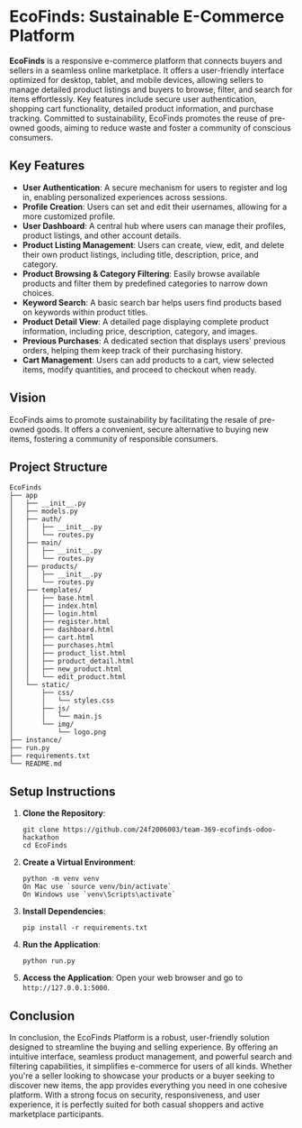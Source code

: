 # EcoFinds: Sustainable E-Commerce Platform

**EcoFinds** is a responsive e-commerce platform that connects buyers and sellers in a seamless online marketplace. It offers a user-friendly interface optimized for desktop, tablet, and mobile devices, allowing sellers to manage detailed product listings and buyers to browse, filter, and search for items effortlessly. Key features include secure user authentication, shopping cart functionality, detailed product information, and purchase tracking. Committed to sustainability, EcoFinds promotes the reuse of pre-owned goods, aiming to reduce waste and foster a community of conscious consumers.

## Key Features

- **User Authentication**: A secure mechanism for users to register and log in, enabling personalized experiences across sessions.
- **Profile Creation**: Users can set and edit their usernames, allowing for a more customized profile.
- **User Dashboard**: A central hub where users can manage their profiles, product listings, and other account details.
- **Product Listing Management**: Users can create, view, edit, and delete their own product listings, including title, description, price, and category.
- **Product Browsing & Category Filtering**: Easily browse available products and filter them by predefined categories to narrow down choices.
- **Keyword Search**: A basic search bar helps users find products based on keywords within product titles.
- **Product Detail View**: A detailed page displaying complete product information, including price, description, category, and images.
- **Previous Purchases**: A dedicated section that displays users' previous orders, helping them keep track of their purchasing history.
- **Cart Management**: Users can add products to a cart, view selected items, modify quantities, and proceed to checkout when ready.

## Vision

EcoFinds aims to promote sustainability by facilitating the resale of pre-owned goods. It offers a convenient, secure alternative to buying new items, fostering a community of responsible consumers.

## Project Structure

```
EcoFinds
├── app
│   ├── __init__.py
│   ├── models.py
│   ├── auth/
│   │   ├── __init__.py
│   │   └── routes.py
│   ├── main/
│   │   ├── __init__.py
│   │   └── routes.py
│   ├── products/
│   │   ├── __init__.py
│   │   └── routes.py
│   ├── templates/
│   │   ├── base.html
│   │   ├── index.html
│   │   ├── login.html
│   │   ├── register.html
│   │   ├── dashboard.html
│   │   ├── cart.html
│   │   ├── purchases.html
│   │   ├── product_list.html
│   │   ├── product_detail.html
│   │   ├── new_product.html
│   │   └── edit_product.html
│   └── static/
│       ├── css/
│       │   └── styles.css
│       ├── js/
│       │   └── main.js
│       └── img/
│           └── logo.png
├── instance/
├── run.py
├── requirements.txt
└── README.md
```

## Setup Instructions

1. **Clone the Repository**: 
   ```
   git clone https://github.com/24f2006003/team-369-ecofinds-odoo-hackathon
   cd EcoFinds
   ```

2. **Create a Virtual Environment**:
   ```
   python -m venv venv
   On Mac use `source venv/bin/activate`
   On Windows use `venv\Scripts\activate`
   ```

3. **Install Dependencies**:
   ```
   pip install -r requirements.txt
   ```

4. **Run the Application**:
   ```
   python run.py
   ```

5. **Access the Application**: Open your web browser and go to `http://127.0.0.1:5000`.


## Conclusion

In conclusion, the EcoFinds Platform is a robust, user-friendly solution designed to streamline the buying and selling experience. By offering an intuitive interface, seamless product management, and powerful search and filtering capabilities, it simplifies e-commerce for users of all kinds. Whether you're a seller looking to showcase your products or a buyer seeking to discover new items, the app provides everything you need in one cohesive platform. With a strong focus on security, responsiveness, and user experience, it is perfectly suited for both casual shoppers and active marketplace participants.
